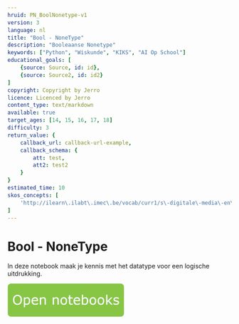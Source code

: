 ```yaml
---
hruid: PN_BoolNonetype-v1
version: 3
language: nl
title: "Bool - NoneType"
description: "Booleaanse Nonetype"
keywords: ["Python", "Wiskunde", "KIKS", "AI Op School"]
educational_goals: [
    {source: Source, id: id}, 
    {source: Source2, id: id2}
]
copyright: Copyright by Jerro
licence: Licenced by Jerro
content_type: text/markdown
available: true
target_ages: [14, 15, 16, 17, 18]
difficulty: 3
return_value: {
    callback_url: callback-url-example,
    callback_schema: {
        att: test,
        att2: test2
    }
}
estimated_time: 10
skos_concepts: [
    'http://ilearn\.ilabt\.imec\.be/vocab/curr1/s\-digitale\-media\-en\-toepassingen'
]
---
```


# Bool - NoneType
In deze notebook maak je kennis met het datatype voor een logische uitdrukking.  

[![](embed/Knop.png "Knop")](https://kiks.ilabt.imec.be/jupyterhub/?id=1014 "Notebooks Rekenen")

